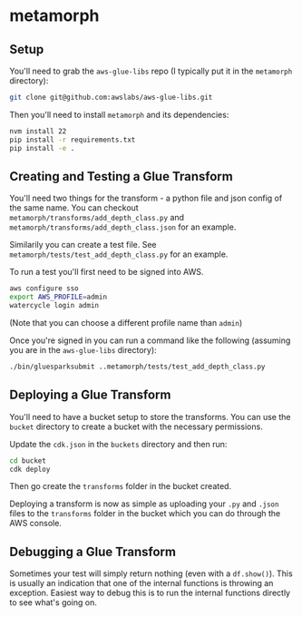 # metamorph

## Setup

You'll need to grab the `aws-glue-libs` repo (I typically put it in the `metamorph` directory):

```bash
git clone git@github.com:awslabs/aws-glue-libs.git
```

Then you'll need to install `metamorph` and its dependencies:

```bash
nvm install 22
pip install -r requirements.txt
pip install -e .
```

## Creating and Testing a Glue Transform 

You'll need two things for the transform - a python file and json config of the same name. 
You can checkout `metamorph/transforms/add_depth_class.py` and `metamorph/transforms/add_depth_class.json` for an example.

Similarily you can create a test file. See `metamorph/tests/test_add_depth_class.py` for an example.

To run a test you'll first need to be signed into AWS.

```bash
aws configure sso
export AWS_PROFILE=admin
watercycle login admin
```

(Note that you can choose a different profile name than `admin`)

Once you're signed in you can run a command like the following (assuming you are in the `aws-glue-libs` directory):

```bash
./bin/gluesparksubmit ..metamorph/tests/test_add_depth_class.py
```

## Deploying a Glue Transform

You'll need to have a bucket setup to store the transforms. You can use the `bucket` directory to create a bucket with the necessary permissions.

Update the `cdk.json` in the `buckets` directory and then run:

```bash
cd bucket
cdk deploy
```

Then go create the `transforms` folder in the bucket created. 

Deploying a transform is now as simple as uploading your `.py` and `.json` files to the `transforms` folder in the bucket which you can do through the AWS console. 

## Debugging a Glue Transform

Sometimes your test will simply return nothing (even with a `df.show()`). This is usually an indication
that one of the internal functions is throwing an exception. Easiest way to debug this is to run the 
internal functions directly to see what's going on. 


